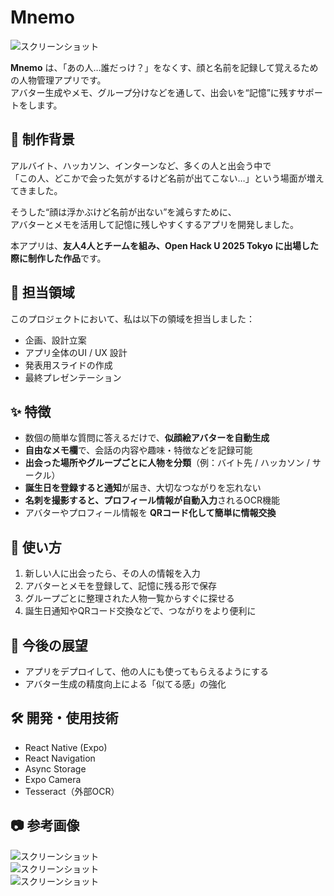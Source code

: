 # Mnemo

![スクリーンショット](image/icon.png)

**Mnemo** は、「あの人…誰だっけ？」をなくす、顔と名前を記録して覚えるための人物管理アプリです。  
アバター生成やメモ、グループ分けなどを通して、出会いを“記憶”に残すサポートをします。

## 🧠 制作背景

アルバイト、ハッカソン、インターンなど、多くの人と出会う中で  
「この人、どこかで会った気がするけど名前が出てこない…」という場面が増えてきました。  

そうした“顔は浮かぶけど名前が出ない”を減らすために、  
アバターとメモを活用して記憶に残しやすくするアプリを開発しました。  

本アプリは、**友人4人とチームを組み、Open Hack U 2025 Tokyo に出場した際に制作した作品**です。

## 👤 担当領域

このプロジェクトにおいて、私は以下の領域を担当しました：

- 企画、設計立案
- アプリ全体のUI / UX 設計  
- 発表用スライドの作成  
- 最終プレゼンテーション

## ✨ 特徴

- 数個の簡単な質問に答えるだけで、**似顔絵アバターを自動生成**
- **自由なメモ欄**で、会話の内容や趣味・特徴などを記録可能
- **出会った場所やグループごとに人物を分類**（例：バイト先 / ハッカソン / サークル）
- **誕生日を登録すると通知**が届き、大切なつながりを忘れない
- **名刺を撮影すると、プロフィール情報が自動入力**されるOCR機能
- アバターやプロフィール情報を **QRコード化して簡単に情報交換**

## 📱 使い方

1. 新しい人に出会ったら、その人の情報を入力  
2. アバターとメモを登録して、記憶に残る形で保存  
3. グループごとに整理された人物一覧からすぐに探せる  
4. 誕生日通知やQRコード交換などで、つながりをより便利に

## 🔮 今後の展望

- アプリをデプロイして、他の人にも使ってもらえるようにする  
- アバター生成の精度向上による「似てる感」の強化  

## 🛠️ 開発・使用技術

- React Native (Expo)  
- React Navigation  
- Async Storage  
- Expo Camera  
- Tesseract（外部OCR）

## 📷 参考画像

![スクリーンショット](image/screen1.png)  
![スクリーンショット](image/screen2.png)  
![スクリーンショット](image/screen3.png)  
